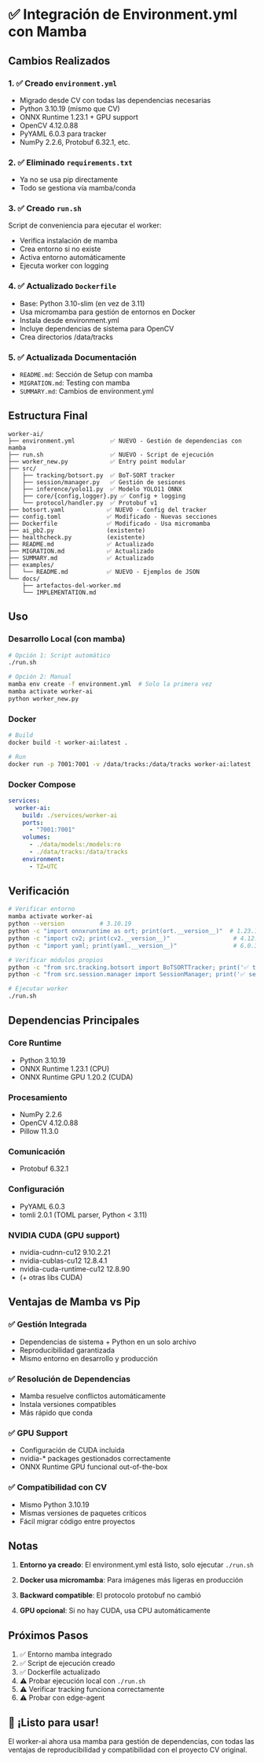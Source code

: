 # ✅ Integración de Environment.yml con Mamba

## Cambios Realizados

### 1. ✅ Creado `environment.yml`
- Migrado desde CV con todas las dependencias necesarias
- Python 3.10.19 (mismo que CV)
- ONNX Runtime 1.23.1 + GPU support
- OpenCV 4.12.0.88
- PyYAML 6.0.3 para tracker
- NumPy 2.2.6, Protobuf 6.32.1, etc.

### 2. ✅ Eliminado `requirements.txt`
- Ya no se usa pip directamente
- Todo se gestiona vía mamba/conda

### 3. ✅ Creado `run.sh`
Script de conveniencia para ejecutar el worker:
- Verifica instalación de mamba
- Crea entorno si no existe
- Activa entorno automáticamente
- Ejecuta worker con logging

### 4. ✅ Actualizado `Dockerfile`
- Base: Python 3.10-slim (en vez de 3.11)
- Usa micromamba para gestión de entornos en Docker
- Instala desde environment.yml
- Incluye dependencias de sistema para OpenCV
- Crea directorios /data/tracks

### 5. ✅ Actualizada Documentación
- `README.md`: Sección de Setup con mamba
- `MIGRATION.md`: Testing con mamba
- `SUMMARY.md`: Cambios de environment.yml

## Estructura Final

```
worker-ai/
├── environment.yml          ✅ NUEVO - Gestión de dependencias con mamba
├── run.sh                   ✅ NUEVO - Script de ejecución
├── worker_new.py            ✅ Entry point modular
├── src/
│   ├── tracking/botsort.py  ✅ BoT-SORT tracker
│   ├── session/manager.py   ✅ Gestión de sesiones
│   ├── inference/yolo11.py  ✅ Modelo YOLO11 ONNX
│   ├── core/{config,logger}.py ✅ Config + logging
│   └── protocol/handler.py  ✅ Protobuf v1
├── botsort.yaml            ✅ NUEVO - Config del tracker
├── config.toml             ✅ Modificado - Nuevas secciones
├── Dockerfile              ✅ Modificado - Usa micromamba
├── ai_pb2.py               (existente)
├── healthcheck.py          (existente)
├── README.md               ✅ Actualizado
├── MIGRATION.md            ✅ Actualizado
├── SUMMARY.md              ✅ Actualizado
├── examples/
│   └── README.md           ✅ NUEVO - Ejemplos de JSON
└── docs/
    ├── artefactos-del-worker.md
    └── IMPLEMENTATION.md
```

## Uso

### Desarrollo Local (con mamba)

```bash
# Opción 1: Script automático
./run.sh

# Opción 2: Manual
mamba env create -f environment.yml  # Solo la primera vez
mamba activate worker-ai
python worker_new.py
```

### Docker

```bash
# Build
docker build -t worker-ai:latest .

# Run
docker run -p 7001:7001 -v /data/tracks:/data/tracks worker-ai:latest
```

### Docker Compose

```yaml
services:
  worker-ai:
    build: ./services/worker-ai
    ports:
      - "7001:7001"
    volumes:
      - ./data/models:/models:ro
      - ./data/tracks:/data/tracks
    environment:
      - TZ=UTC
```

## Verificación

```bash
# Verificar entorno
mamba activate worker-ai
python --version          # 3.10.19
python -c "import onnxruntime as ort; print(ort.__version__)"  # 1.23.1
python -c "import cv2; print(cv2.__version__)"                  # 4.12.0.88
python -c "import yaml; print(yaml.__version__)"                # 6.0.3

# Verificar módulos propios
python -c "from src.tracking.botsort import BoTSORTTracker; print('✅ tracker')"
python -c "from src.session.manager import SessionManager; print('✅ session_manager')"

# Ejecutar worker
./run.sh
```

## Dependencias Principales

### Core Runtime
- Python 3.10.19
- ONNX Runtime 1.23.1 (CPU)
- ONNX Runtime GPU 1.20.2 (CUDA)

### Procesamiento
- NumPy 2.2.6
- OpenCV 4.12.0.88
- Pillow 11.3.0

### Comunicación
- Protobuf 6.32.1

### Configuración
- PyYAML 6.0.3
- tomli 2.0.1 (TOML parser, Python < 3.11)

### NVIDIA CUDA (GPU support)
- nvidia-cudnn-cu12 9.10.2.21
- nvidia-cublas-cu12 12.8.4.1
- nvidia-cuda-runtime-cu12 12.8.90
- (+ otras libs CUDA)

## Ventajas de Mamba vs Pip

### ✅ Gestión Integrada
- Dependencias de sistema + Python en un solo archivo
- Reproducibilidad garantizada
- Mismo entorno en desarrollo y producción

### ✅ Resolución de Dependencias
- Mamba resuelve conflictos automáticamente
- Instala versiones compatibles
- Más rápido que conda

### ✅ GPU Support
- Configuración de CUDA incluida
- nvidia-* packages gestionados correctamente
- ONNX Runtime GPU funcional out-of-the-box

### ✅ Compatibilidad con CV
- Mismo Python 3.10.19
- Mismas versiones de paquetes críticos
- Fácil migrar código entre proyectos

## Notas

1. **Entorno ya creado**: El environment.yml está listo, solo ejecutar `./run.sh`

2. **Docker usa micromamba**: Para imágenes más ligeras en producción

3. **Backward compatible**: El protocolo protobuf no cambió

4. **GPU opcional**: Si no hay CUDA, usa CPU automáticamente

## Próximos Pasos

1. ✅ Entorno mamba integrado
2. ✅ Script de ejecución creado
3. ✅ Dockerfile actualizado
4. ⚠️ Probar ejecución local con `./run.sh`
5. ⚠️ Verificar tracking funciona correctamente
6. ⚠️ Probar con edge-agent

## 🎉 ¡Listo para usar!

El worker-ai ahora usa mamba para gestión de dependencias, con todas las ventajas de reproducibilidad y compatibilidad con el proyecto CV original.
